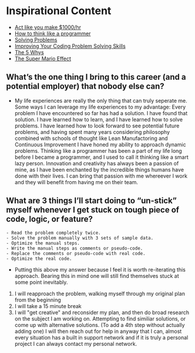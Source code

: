 # Inspirational Content 

- [Act like you make $1000/hr](https://anthony-moore.medium.com/pretend-your-time-is-worth-1-000-hour-and-youll-become-100x-more-productive-6ab2302b8e8c)
- [How to think like a programmer](https://medium.freecodecamp.org/how-to-think-like-a-programmer-lessons-in-problem-solving-d1d8bf1de7d2)
- [Solving Problems](https://simpleprogrammer.com/solving-problems-breaking-it-down/)
- [Improving Your Coding Problem Solving Skills](https://www.youtube.com/watch?v=WUIZBnfYxSA)
- [The 5 Whys](https://www.mindtools.com/pages/article/newTMC_5W.htm)
- [The Super Mario Effect](https://www.youtube.com/watch?v=9vJRopau0g0)


## What’s the one thing I bring to this career (and a potential employer) that nobody else can?
- My life experiences are really the only thing that can truly seperate me. Some ways I can leverage my life experiences to my advantage: Every problem I have encountered so far has had a solution. I have found that solution. I have learned how to learn, and I have learned how to solve problems. I have learned how to look forward to see potential future problems, and having spent many years considering philosophy combined with schools of thought like Lean Manufactoring and Continuous Improvement I have honed my ability to approach dynamic problems. Thinking like a programmer has been a part of my life long before I became a programmer, and I used to call it thinking like a smart lazy person. Innovation and creativity has always been a passion of mine, as I have been enchanted by the incredible things humans have done with their lives. I can bring that passion with me whereever I work and they will benefit from having me on their team.

## What are 3 things I’ll start doing to “un-stick” myself whenever I get stuck on tough piece of code, logic, or feature?
```
- Read the problem completely twice.
- Solve the problem manually with 3 sets of sample data.
- Optimize the manual steps.
- Write the manual steps as comments or pseudo-code.
- Replace the comments or pseudo-code with real code.
- Optimize the real code. 
```
- Putting this above my answer because I feel it is worth re-iterating this approach. Bearing this in mind one will still find themselves stuck at some point inevitably.
1. I will reapproach the problem, walking myself through my original plan from the beginning 
2. I will take a 15 minute break 
3. I will "get creative" and reconsider my plan, and then do broad research on the subject I am working on. Attempting to find similiar solutions, or come up with alternative solutions. (To add a 4th step without actually adding one) I will then reach out for help in anyway that I can, almost every situation has a built in support network and if it is truly a personal project I can always contact my personal network.
